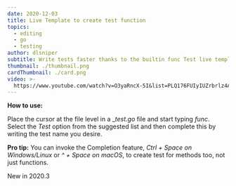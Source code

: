 ```yaml
---
date: 2020-12-03
title: Live Template to create test function
topics:
  - editing
  - go
  - testing
author: dlsniper
subtitle: Write tests faster thanks to the builtin func Test live template.
thumbnail: ./thumbnail.png
cardThumbnail: ./card.png
video: >-
  https://www.youtube.com/watch?v=O3yaRncX-5I&list=PLQ176FUIyIUZrbrlz4AY1V8VzBJKZyVlW&index=55
---
```


**How to use:**

Place the cursor at the file level in a \__test.go_ file and start typing _func_. Select the _Test_ option from the suggested list and then complete this by writing the test name you desire.

**Pro tip:** You can invoke the Completion feature, _Ctrl + Space on Windows/Linux_ or _^ + Space on macOS_, to create test for methods too, not just functions.

<span class="tag is-rounded">New in 2020.3</span>
